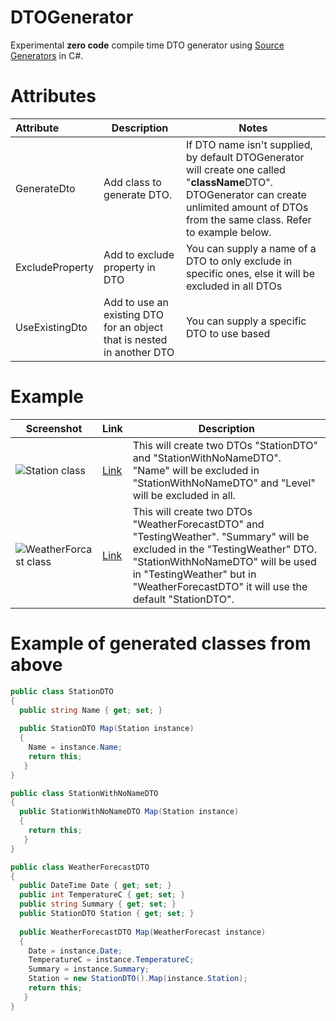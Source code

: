 # DTOGenerator
Experimental **zero code** compile time DTO generator using [Source Generators](https://devblogs.microsoft.com/dotnet/introducing-c-source-generators/) in C#.

# Attributes
| Attribute  | Description | Notes |
| :---         | ---------- |---------------- |
| GenerateDto  | Add class to generate DTO. | If DTO name isn't supplied, by default DTOGenerator will create one called "**className**DTO". DTOGenerator can create unlimited amount of DTOs from the same class. Refer to example below. |
| ExcludeProperty  | Add to exclude property in DTO  | You can supply a name of a DTO to only exclude in specific ones, else it will be excluded in all DTOs |
| UseExistingDto  | Add to use an existing DTO for an object that is nested in another DTO  | You can supply a specific DTO to use based  |

# Example
| Screenshot  | Link | Description |
| ---------------- | --- | ---------- |
| ![Station class](https://i.imgur.com/gKT2xuh.png) | [Link](https://github.com/zeshan321/DTOGenerator/blob/master/Demo/WeatherForecast.cs) | This will create two DTOs "StationDTO" and "StationWithNoNameDTO". "Name" will be excluded in "StationWithNoNameDTO" and "Level" will be excluded in all. |
| ![WeatherForcast class](https://i.imgur.com/OAIIy5a.png) | [Link](https://github.com/zeshan321/DTOGenerator/blob/master/Demo/Station.cs) | This will create two DTOs "WeatherForecastDTO" and "TestingWeather". "Summary" will be excluded in the "TestingWeather" DTO. "StationWithNoNameDTO" will be used in "TestingWeather" but in "WeatherForecastDTO" it will use the default "StationDTO". |

# Example of generated classes from above
```csharp
public class StationDTO
{
  public string Name { get; set; }
  
  public StationDTO Map(Station instance)
  {
    Name = instance.Name;
    return this;
   }
}
```
```csharp
public class StationWithNoNameDTO
{
  public StationWithNoNameDTO Map(Station instance)
  {
    return this;
   }
}
```
```csharp
public class WeatherForecastDTO
{
  public DateTime Date { get; set; }
  public int TemperatureC { get; set; }
  public string Summary { get; set; }
  public StationDTO Station { get; set; }
  
  public WeatherForecastDTO Map(WeatherForecast instance)
  {
    Date = instance.Date;
    TemperatureC = instance.TemperatureC;
    Summary = instance.Summary;
    Station = new StationDTO().Map(instance.Station);
    return this;
   }
}
```
